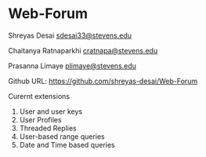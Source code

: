 # Web-Forum
Shreyas Desai
sdesai33@stevens.edu

Chaitanya Ratnaparkhi
cratnapa@stevens.edu

Prasanna Limaye
plimaye@stevens.edu

Github URL: https://github.com/shreyas-desai/Web-Forum

Curernt extensions
1. User and user keys
2. User Profiles
3. Threaded Replies
4. User-based range queries
5. Date and Time based queries